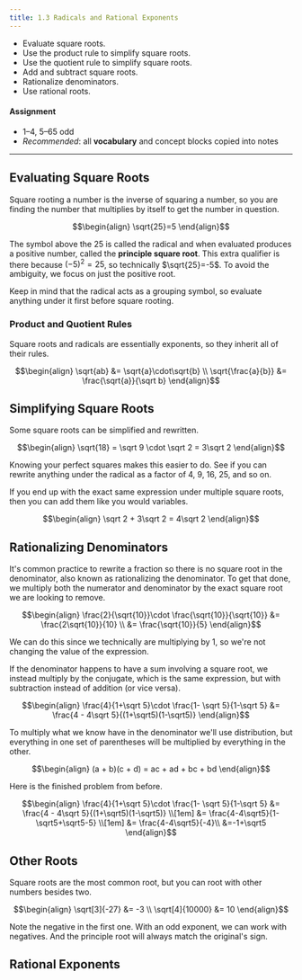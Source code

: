 ```yaml
---
title: 1.3 Radicals and Rational Exponents
---
```


- Evaluate square roots.
- Use the product rule to simplify square roots.
- Use the quotient rule to simplify square roots.
- Add and subtract square roots.
- Rationalize denominators.
- Use rational roots.

#### Assignment

- 1–4, 5–65 odd
- *Recommended*: all **vocabulary** and concept blocks copied into notes

---

## Evaluating Square Roots

Square rooting a number is the inverse of squaring a number, so you are finding the number that multiplies by itself to get the number in question.

$$\begin{align}
\sqrt{25}=5
\end{align}$$

The symbol above the 25 is called the radical and when evaluated produces a positive number, called the **principle square root**. This extra qualifier is there because $(-5)^2 = 25$, so technically $\sqrt{25}=-5$. To avoid the ambiguity, we focus on just the positive root.

Keep in mind that the radical acts as a grouping symbol, so evaluate anything under it first before square rooting.

### Product and Quotient Rules

Square roots and radicals are essentially exponents, so they inherit all of their rules.

$$\begin{align}
\sqrt{ab} &= \sqrt{a}\cdot\sqrt{b} \\
\sqrt{\frac{a}{b}} &= \frac{\sqrt{a}}{\sqrt b}
\end{align}$$

## Simplifying Square Roots

Some square roots can be simplified and rewritten.

$$\begin{align}
\sqrt{18} = \sqrt 9 \cdot \sqrt 2 = 3\sqrt 2
\end{align}$$

Knowing your perfect squares makes this easier to do. See if you can rewrite anything under the radical as a factor of 4, 9, 16, 25, and so on.

If you end up with the exact same expression under multiple square roots, then you can add them like you would variables.

$$\begin{align}
\sqrt 2 + 3\sqrt 2 = 4\sqrt 2
\end{align}$$

## Rationalizing Denominators

It's common practice to rewrite a fraction so there is no square root in the denominator, also known as rationalizing the denominator. To get that done, we multiply both the numerator and denominator by the exact square root we are looking to remove.

$$\begin{align}
\frac{2}{\sqrt{10}}\cdot \frac{\sqrt{10}}{\sqrt{10}} &= \frac{2\sqrt{10}}{10} \\
&= \frac{\sqrt{10}}{5}
\end{align}$$

We can do this since we technically are multiplying by 1, so we're not changing the value of the expression.

If the denominator happens to have a sum involving a square root, we instead multiply by the conjugate, which is the same expression, but with subtraction instead of addition (or vice versa).

$$\begin{align}
\frac{4}{1+\sqrt 5}\cdot \frac{1- \sqrt 5}{1-\sqrt 5} &= \frac{4 - 4\sqrt 5}{(1+\sqrt5)(1-\sqrt5)}
\end{align}$$

To multiply what we know have in the denominator we'll use distribution, but everything in one set of parentheses will be multiplied by everything in the other.

$$\begin{align}
(a + b)(c + d) = ac + ad + bc + bd
\end{align}$$

Here is the finished problem from before.

$$\begin{align}
\frac{4}{1+\sqrt 5}\cdot \frac{1- \sqrt 5}{1-\sqrt 5} &= \frac{4 - 4\sqrt 5}{(1+\sqrt5)(1-\sqrt5)} \\[1em]
&= \frac{4-4\sqrt5}{1-\sqrt5+\sqrt5-5} \\[1em]
&= \frac{4-4\sqrt5}{-4}\\
&=-1+\sqrt5
\end{align}$$

## Other Roots

Square roots are the most common root, but you can root with other numbers besides two.

$$\begin{align}
\sqrt[3]{-27} &= -3 \\
\sqrt[4]{10000} &= 10
\end{align}$$

Note the negative in the first one. With an odd exponent, we can work with negatives. And the principle root will always match the original's sign.

## Rational Exponents

